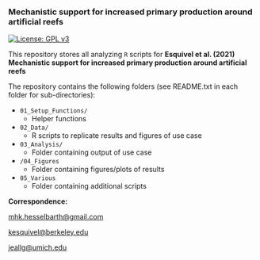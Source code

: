 ### Mechanistic support for increased primary production around artificial reefs

[![License: GPL v3](https://img.shields.io/badge/License-GPLv3-blue.svg)](https://www.gnu.org/licenses/gpl-3.0)

This repository stores all analyzing `R` scripts for **Esquivel et al. (2021) Mechanistic support for increased primary production around artificial reefs**

The repository contains the following folders (see README.txt in each folder for sub-directories):
- `01_Setup_Functions/`
  - Helper functions
- `02_Data/`
  - R scripts to replicate results and figures of use case 
- `03_Analysis/`
  - Folder containing output of use case
- `/04_Figures`
  - Folder containing figures/plots of results
- `05_Various`
  - Folder containing additional scripts
  
**Correspondence:**

mhk.hesselbarth@gmail.com

kesquivel@berkeley.edu

jeallg@umich.edu
